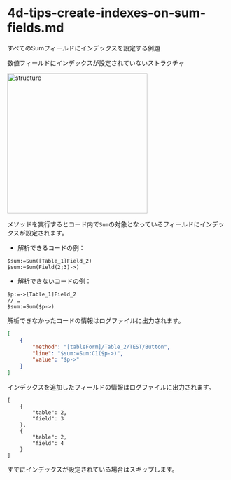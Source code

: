 # 4d-tips-create-indexes-on-sum-fields.md
すべてのSumフィールドにインデックスを設定する例題

数値フィールドにインデックスが設定されていないストラクチャ

<img width="320" alt="structure" src="https://user-images.githubusercontent.com/10509075/103191665-234a1600-4919-11eb-8dce-849a3b8447d0.png">

メソッドを実行するとコード内で`Sum`の対象となっているフィールドにインデックスが設定されます。

* 解析できるコードの例：

```4d
$sum:=Sum([Table_1]Field_2)
$sum:=Sum(Field(2;3)->)
```

* 解析できないコードの例：

```4d
$p:=->[Table_1]Field_2
// …
$sum:=Sum($p->)
```

解析できなかったコードの情報はログファイルに出力されます。

```json
[
	{
		"method": "[tableForm]/Table_2/TEST/Button",
		"line": "$sum:=Sum:C1($p->)",
		"value": "$p->"
	}
]
```

インデックスを追加したフィールドの情報はログファイルに出力されます。

```4d
[
	{
		"table": 2,
		"field": 3
	},
	{
		"table": 2,
		"field": 4
	}
]
```

すでにインデックスが設定されている場合はスキップします。
